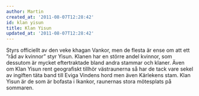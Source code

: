 ```yaml
---
author: Martin
created_at: '2011-08-07T12:28:42'
id: klan yisun
title: Klan Yisun
updated_at: '2011-08-07T12:28:42'
---
```

Styrs officiellt av den veke khagan Vankor, men de flesta är ense om att ett ”råd av kvinnor” styr Yisun. Klanen har en större andel kvinnor, som dessutom är mycket eftertraktade bland andra stammar och klaner. Även om Klan Yisun rent geografiskt tillhör västraunerna så har de tack vare sekel av ingiften täta band till Eviga Vindens hord men även Kärlekens stam. Klan Yisun är de som är bofasta i Ikankor, raunernas stora mötesplats på sommaren.